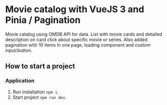 # Movie catalog with VueJS 3 and Pinia / Pagination

Movie catalog using OMDB API for data. List with movie cards and detailed description on card click about specific movie or series. Also added pagination with 10 items in one page, loading component and custom input/button.

## How to start a project

### Application

1. Run installation ```npm i```.
2. Start project ```npm run dev```.